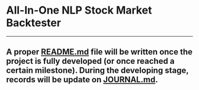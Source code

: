 # All-In-One NLP Stock Market Backtester

---
A proper [README.md](https://github.com/choH/ALO_NLP_backtester/blob/master/README.md) file will be written once the project is fully developed (or once reached a certain milestone). During the developing stage, records will be update on [JOURNAL.md](https://github.com/choH/ALO_NLP_backtester/blob/master/JOURNAL.md).
---